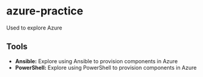 # azure-practice

Used to explore Azure

## Tools

* **Ansible:** Explore using Ansible to provision components in Azure
* **PowerShell:** Explore using PowerShell to provision components in Azure
